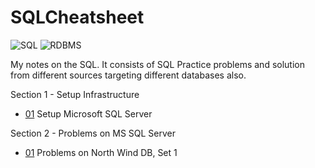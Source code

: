 # SQLCheatsheet

![SQL](https://img.shields.io/badge/lang-SQL-brightgreen.svg)
![RDBMS](https://img.shields.io/badge/platform-RDBMS-brightgreen.svg)

My notes on the SQL. It consists of SQL Practice problems and solution from different sources targeting different databases also.

Section 1 - Setup Infrastructure
- [01](MicrosoftSQLServer/Setup/README.md) Setup Microsoft SQL Server

Section 2 - Problems on MS SQL Server
- [01](NORTHWND/NORTHWND/01/README.md) Problems on North Wind DB, Set 1
